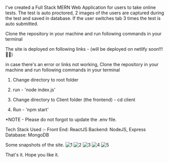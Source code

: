 I've created a Full Stack MERN Web Application for users to take online tests.
The test is auto proctored, 2 images of the users are captured during the test and saved in database. If the user switches tab 3 times the test is auto submitted.


Clone the repository in your machine and run following commands in your terminal

The site is deployed on following links - 
(will be deployed on netlify soon!!! 🤞🏻)



in case there's an error or links not working, 
Clone the repository in your machine and run following commands in your terminal

1. Change directory to root folder

2. run - 'node index.js'

3. Change directory to Client folder (the frontend) - cd client

4. Run - 'npm start'

*NOTE - Please do not forgot to update the .env file.


Tech Stack Used :-
Front End: ReactJS
Backend: NodeJS, Express
Database: MongoDB

Some snapshots of the site.
![1](https://github.com/Akash-1612/tsaw_test/assets/73643555/0db431bd-0bd8-4f2e-a8db-2d770ec48b11)
![2](https://github.com/Akash-1612/tsaw_test/assets/73643555/1f3a9e49-c0ce-4a0f-9372-1bd084d02b00)
![3](https://github.com/Akash-1612/tsaw_test/assets/73643555/6c691dc4-6cb7-47d0-878d-74e4e6f34a55)
![4](https://github.com/Akash-1612/tsaw_test/assets/73643555/660ccab7-efdc-496f-a416-f59ebb9152cc)
![5](https://github.com/Akash-1612/tsaw_test/assets/73643555/a9067ad3-7dd3-4319-9f20-575d5a284484)



That's it.
Hope you like it.


